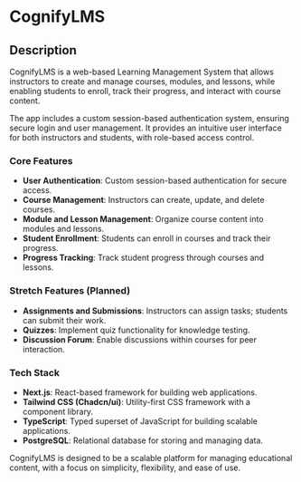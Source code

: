 # CognifyLMS

## Description

CognifyLMS is a web-based Learning Management System that allows instructors to create and manage courses, modules, and lessons, while enabling students to enroll, track their progress, and interact with course content.

The app includes a custom session-based authentication system, ensuring secure login and user management. It provides an intuitive user interface for both instructors and students, with role-based access control.

### Core Features
- **User Authentication**: Custom session-based authentication for secure access.
- **Course Management**: Instructors can create, update, and delete courses.
- **Module and Lesson Management**: Organize course content into modules and lessons.
- **Student Enrollment**: Students can enroll in courses and track their progress.
- **Progress Tracking**: Track student progress through courses and lessons.

### Stretch Features (Planned)
- **Assignments and Submissions**: Instructors can assign tasks; students can submit their work.
- **Quizzes**: Implement quiz functionality for knowledge testing.
- **Discussion Forum**: Enable discussions within courses for peer interaction.

### Tech Stack
- **Next.js**: React-based framework for building web applications.
- **Tailwind CSS (Chadcn/ui)**: Utility-first CSS framework with a component library.
- **TypeScript**: Typed superset of JavaScript for building scalable applications.
- **PostgreSQL**: Relational database for storing and managing data.

CognifyLMS is designed to be a scalable platform for managing educational content, with a focus on simplicity, flexibility, and ease of use.
